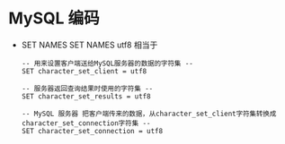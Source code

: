 # MySQL 编码


* SET NAMES
    SET NAMES utf8
    相当于
    
    ```
    -- 用来设置客户端送给MySQL服务器的数据的字符集 --
    SET character_set_client = utf8 
    
    -- 服务器返回查询结果时使用的字符集 --
    SET character_set_results = utf8 
    
    -- MySQL 服务器 把客户端传来的数据，从character_set_client字符集转换成character_set_connection字符集 --
    SET character_set_connection = utf8
    
    ```